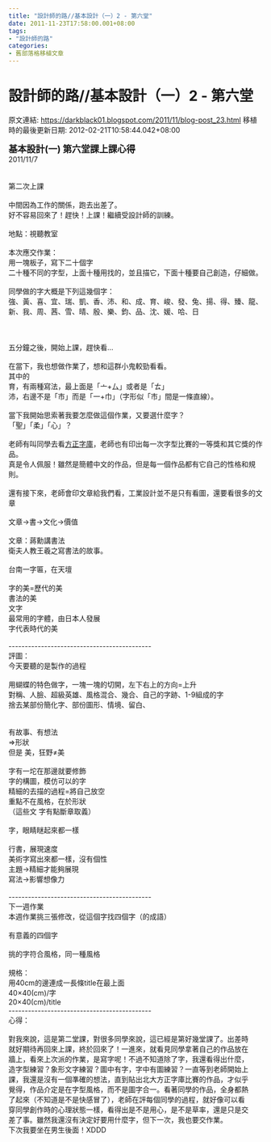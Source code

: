 ```yaml
---
title: "設計師的路//基本設計（一）2 - 第六堂"
date: 2011-11-23T17:58:00.001+08:00
tags: 
- "設計師的路"
categories:
- 舊部落格移植文章
---
```


# 設計師的路//基本設計（一）2 - 第六堂

原文連結: https://darkblack01.blogspot.com/2011/11/blog-post_23.html
移植時的最後更新日期: 2012-02-21T10:58:44.042+08:00

<b><span style="font-size: large;">基本設計(一) 第六堂課上課心得</span></b><br />2011/11/7<br /><br /><br />第二次上課<br /><br />中間因為工作的關係，跑去出差了。<br />好不容易回來了！趕快！上課！繼續受設計師的訓練。<br /><br />地點：視聽教室<br /><br />本次應交作業：<br />用一塊板子，寫下二十個字<br />二十種不同的字型，上面十種用找的，並且描它，下面十種要自己創造，仔細做。<br /><br />同學做的字大概是下列這幾個字：<br />強、黃、喜、宜、瑞、凱、香、沛、和、成、育、峻、發、兔、揚、得、臻、龍、新、我、周、茜、雪、晴、殷、樂、鈞、品、沈、媛、哈、日<br /><br /><a name='more'></a><br /><br />五分鐘之後，開始上課，趕快看...<br /><br />在當下，我也想做作業了，想和這群小鬼較勁看看。<br />其中的<br />育，有兩種寫法，最上面是「亠+厶」或者是「ㄊ」<br />沛，右邊不是「市」而是「一+巾」（字形似「市」間是一條直線）。<br /><br />當下我開始思索著我要怎麼做這個作業，又要選什麼字？<br />「聖」「柔」「心」？<br /><br />老師有叫同學去看<a href="http://www.foundertype.com/" target="_blank">方正字庫</a>，老師也有印出每一次字型比賽的一等獎和其它獎的作品。<br />真是令人佩服！雖然是簡體中文的作品，但是每一個作品都有它自己的性格和規則。<br /><br />還有接下來，老師會印文章給我們看，工業設計並不是只有看圖，還要看很多的文章<br /><br />文章→書→文化→價值<br /><br />文章：蔣勳講書法<br />衛夫人教王羲之寫書法的故事。<br /><br />台南一字匾，在天壇<br /><br />字的美=歷代的美<br />書法的美<br />文字<br />最常用的字體，由日本人發展<br />字代表時代的美<br /><br />--------------------------------------------<br />評圖：<br />今天要聽的是製作的過程<br /><br />用蝴蝶的特色做字，一塊一塊的切開，左下右上的方向=上升<br />對稱、人臉、超級英雄、風格混合、幾合、自己的字跡、1-9組成的字<br />捨去某部份簡化字、部份圖形、情境、留白、<br /><br /><br />有故事、有想法<br />=&gt;形狀<br />但是 美，狂野≠美<br /><br />字有一坨在那邊就要修飾<br />字的構圖，模仿可以的字<br />精細的去描的過程=將自己放空<br />重點不在風格，在於形狀<br />（這些文 字有點斷章取義）<br /><br />字，眼睛瞇起來都一樣<br /><br />行書，展現速度<br />美術字寫出來都一樣，沒有個性<br />主題→精細才能夠展現<br />寫法→影響想像力<br /><br />--------------------------------------------<br />下一週作業<br />本週作業挑三張修改，從這個字找四個字（的成語）<br /><br />有意義的四個字<br /><br />挑的字符合風格，同一種風格<br /><br />規格：<br />用40cm的邊連成一長條title在最上面<br />40×40(cm)/字<br />20×40(cm)/title<br />--------------------------------------------<br />心得：<br /><br />對我來說，這是第二堂課，對很多同學來說，這已經是第好幾堂課了。出差時<br />就好期待再回來上課，終於回來了！一進來，就看見同學拿著自己的作品放在<br />牆上，看來上次派的作業，是寫字呢！不過不知道除了字，我還看得出什麼，<br />造字型練習？象形文字練習？圖中有字，字中有圖練習？一直等到老師開始上<br />課，我還是沒有一個準確的想法，直到貼出北大方正字庫比賽的作品，才似乎<br />覺得，作品介定是在字型風格，而不是圖字合一。看著同學的作品，全身都熱<br />了起來（不知道是不是快感冒了），老師在評每個同學的過程，就好像可以看<br />穿同學創作時的心理狀態一樣，看得出是不是用心，是不是草率，還是只是交<br />差了事。雖然我還沒有決定好要用什麼字，但下一次，我也要交作業。<br />下次我要坐在男生後面！XDDD
